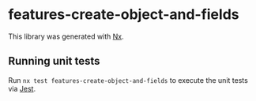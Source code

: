 # features-create-object-and-fields

This library was generated with [Nx](https://nx.dev).

## Running unit tests

Run `nx test features-create-object-and-fields` to execute the unit tests via [Jest](https://jestjs.io).
